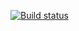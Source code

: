 [![Build status](https://ci.appveyor.com/api/projects/status/39hwn8v2m8cmk7o0?svg=true)](https://ci.appveyor.com/project/Flayka/ci)
